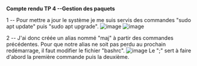 **Compte rendu TP 4 --Gestion des paquets**

1 -- Pour mettre a jour le système je me suis servis des commandes "sudo apt update" puis "sudo apt upgrade".
![image](https://user-images.githubusercontent.com/104362418/192204814-3eb2a78d-8b09-4fff-8891-76c723410413.png)
![image](https://user-images.githubusercontent.com/104362418/192205618-30d0941c-f5d8-4ee7-ab51-c73038a0e845.png)

2 -- J'ai donc créée un alias nommé "maj" à partir des commandes précédentes. Pour que notre alias ne soit pas perdu au prochain redémarrage, il faut modifier le fichier "bashrc".
![image](https://user-images.githubusercontent.com/104362418/192207272-4a793944-8389-4f5c-a234-9e510bc81cc5.png)
Le ";" sert à faire d'abord la première commande puis la deuxième.


